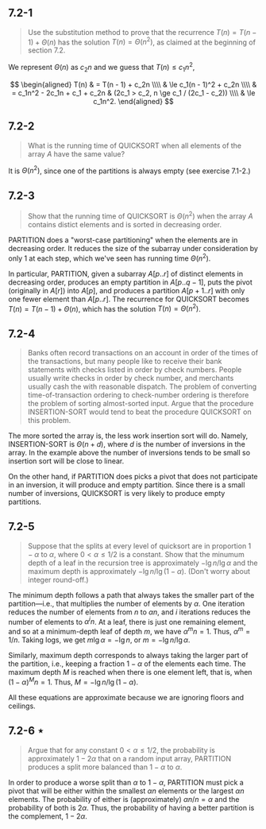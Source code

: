 ## 7.2-1

> Use the substitution method to prove that the recurrence $T(n) = T(n - 1) + \Theta(n)$ has the solution $T(n) = \Theta(n^2)$, as claimed at the beginning of section 7.2.

We represent $\Theta(n)$ as $c_2n$ and we guess that $T(n) \le c_1n^2$,

$$
\begin{aligned}
T(n) & =   T(n - 1) + c_2n \\\\
     & \le c_1(n - 1)^2 + c_2n \\\\
     & =   c_1n^2 - 2c_1n + c_1 + c_2n & (2c_1 > c_2, n \ge c_1 / (2c_1 - c_2)) \\\\
     & \le c_1n^2.
\end{aligned}
$$

## 7.2-2

> What is the running time of $\text{QUICKSORT}$ when all elements of the array $A$ have the same value?

It is $\Theta(n^2)$, since one of the partitions is always empty (see exercise 7.1-2.)

## 7.2-3

> Show that the running time of $\text{QUICKSORT}$ is $\Theta(n^2)$ when the array $A$ contains distict elements and is sorted in decreasing order.

$\text{PARTITION}$ does a "worst-case partitioning" when the elements are in decreasing order. It reduces the size of the subarray under consideration by only $1$ at each step, which we've seen has running time $\Theta(n^2)$.

In particular, $\text{PARTITION}$, given a subarray $A[p..r]$ of distinct elements in decreasing order, produces an empty partition in $A[p..q - 1]$, puts the pivot (originally in $A[r]$) into $A[p]$, and produces a partition $A[p + 1..r]$ with only one fewer element than $A[p..r]$. The recurrence for $\text{QUICKSORT}$ becomes $T(n) = T(n - 1) + \Theta(n)$, which has the solution $T(n) = \Theta(n^2)$.

## 7.2-4

> Banks often record transactions on an account in order of the times of the transactions, but many people like to receive their bank statements with checks listed in order by check numbers. People usually write checks in order by check number, and merchants usually cash the with reasonable dispatch. The problem of converting time-of-transaction ordering to check-number ordering is therefore the problem of sorting almost-sorted input. Argue that the procedure $\text{INSERTION-SORT}$ would tend to beat the procedure $\text{QUICKSORT}$ on this problem.

The more sorted the array is, the less work insertion sort will do. Namely, $\text{INSERTION-SORT}$ is $\Theta(n + d)$, where $d$ is the number of inversions in the array. In the example above the number of inversions tends to be small so insertion sort will be close to linear.

On the other hand, if $\text{PARTITION}$ does picks a pivot that does not participate in an inversion, it will produce and empty partition. Since there is a small number of inversions, $\text{QUICKSORT}$ is very likely to produce empty partitions.

## 7.2-5

> Suppose that the splits at every level of quicksort are in proportion $1 - \alpha$ to $\alpha$, where $0 < \alpha \le 1 / 2$ is a constant. Show that the minumum depth of a leaf in the recursion tree is approximately $-\lg n / \lg\alpha$ and the maximum depth is approximately $-\lg n / \lg(1 - \alpha)$. (Don't worry about integer round-off.)

The minimum depth follows a path that always takes the smaller part of the partition—i.e., that multiplies the number of elements by $\alpha$. One iteration reduces the number of elements from $n$ to $\alpha n$, and $i$ iterations reduces the number of elements to $\alpha^i n$. At a leaf, there is just one remaining element, and so at a minimum-depth leaf of depth $m$, we have $\alpha^m n = 1$. Thus, $\alpha^m = 1 / n$. Taking logs, we get $m\lg\alpha = -\lg n$, or $m = -\lg n / \lg\alpha$.

Similarly, maximum depth corresponds to always taking the larger part of the partition, i.e., keeping a fraction $1 - \alpha$ of the elements each time. The maximum depth $M$ is reached when there is one element left, that is, when $(1 - \alpha)^M n = 1$. Thus, $M = -\lg n / \lg (1 - \alpha)$.

All these equations are approximate because we are ignoring floors and ceilings.

## 7.2-6 $\star$

> Argue that for any constant $0 < \alpha \le 1 / 2$, the probability is approximately $1 - 2\alpha$ that on a random input array, $\text{PARTITION}$ produces a split more balanced than $1 - \alpha$ to $\alpha$.

In order to produce a worse split than $\alpha$ to $1 - \alpha$, $\text{PARTITION}$ must pick a pivot that will be either within the smallest $\alpha n$ elements or the largest $\alpha n$ elements. The probability of either is (approximately) $\alpha n / n = \alpha$ and the probability of both is $2\alpha$. Thus, the probability of having a better partition is the complement, $1 - 2\alpha$.
